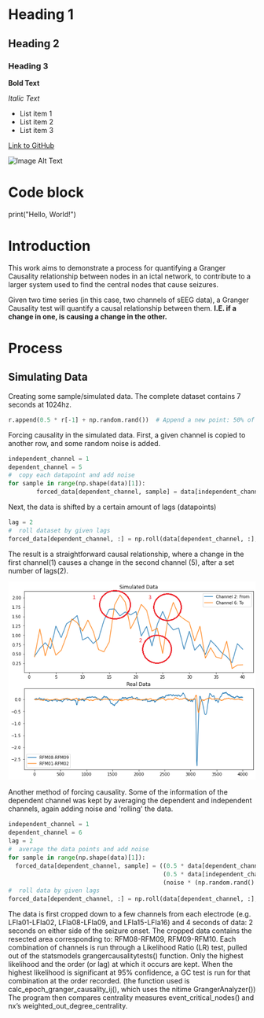# Heading 1
## Heading 2
### Heading 3

**Bold Text**

*Italic Text*

- List item 1
- List item 2
- List item 3

[Link to GitHub](https://github.com/)

![Image Alt Text](https://via.placeholder.com/150)

# Code block
print("Hello, World!")

# Introduction
This work aims to demonstrate a process for quantifying a Granger Causality relationship between nodes in an ictal network, to contribute to a larger system used to find the central nodes that cause seizures.

Given two time series (in this case, two channels of sEEG data), a Granger Causality test will quantify a causal relationship between them. **I.E. if a change in one, is causing a change in the other.**


# Process

## Simulating Data
Creating some sample/simulated data. The complete dataset contains 7 seconds at 1024hz. 
```python
r.append(0.5 * r[-1] + np.random.rand())  # Append a new point: 50% of the last point plus a random value, simulating realistic, noisy data progression.
```
Forcing causality in the simulated data. First, a given channel is copied to another row, and some random noise is added. 
```python
independent_channel = 1
dependent_channel = 5
#  copy each datapoint and add noise
for sample in range(np.shape(data)[1]):
        forced_data[dependent_channel, sample] = data[independent_channel, sample] + (noise * (np.random.rand() - 0.5))
```
Next, the data is shifted by a certain amount of lags (datapoints)
```python
lag = 2
#  roll dataset by given lags
forced_data[dependent_channel, :] = np.roll(data[dependent_channel, :], lag)
```
The result is a straightforward causal relationship, where a change in the first channel(1) causes a change in the second channel (5), after a set number of lags(2). 

![Simulated vs Real Data](https://github.com/sbockfind/main/blob/main/Figure%202024-07-10%20192428.png)

Another method of forcing causality. Some of the information of the dependent channel was kept by averaging the dependent and independent channels, again adding noise and 'rolling' the data.

```python
independent_channel = 1
dependent_channel = 6
lag = 2
#  average the data points and add noise
for sample in range(np.shape(data)[1]):
  forced_data[dependent_channel, sample] = ((0.5 * data[dependent_channel, sample]) + 
                                            (0.5 * data[independent_channel, sample]) +
                                            (noise * (np.random.rand() - 0.5)))
#  roll data by given lags
forced_data[dependent_channel, :] = np.roll(data[dependent_channel, :], lag)
```




The data is first cropped down to a few channels from each electrode (e.g. LFIa01-LFIa02, LFIa08-LFIa09, and LFIa15-LFIa16) and 4 seconds of data: 2 seconds on either side of the seizure onset. The cropped data contains the resected area corresponding to: RFM08-RFM09, RFM09-RFM10. Each combination of channels is run through a Likelihood Ratio (LR) test, pulled out of the statsmodels grangercausalitytests() function. Only the highest likelihood and the order (or lag) at which it occurs are kept.
	When the highest likelihood is significant at 95% confidence, a GC test is run for that combination at the order recorded. (the function used is calc_epoch_granger_causality_ij(), which uses the nitime GrangerAnalyzer())
	The program then compares centrality measures event_critical_nodes() and nx’s weighted_out_degree_centrality.
